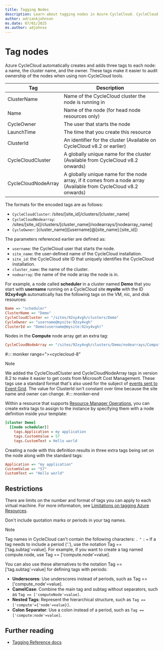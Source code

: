```yaml
---
title: Tagging Nodes
description: Learn about tagging nodes in Azure CycleCloud. CycleCloud automatically adds Azure tags to resources created from nodes.
author: adriankjohnson
ms.date: 07/01/2025
ms.author: adjohnso
---
```


# Tag nodes

Azure CycleCloud automatically creates and adds three tags to each node: a name, the cluster name, and the owner. These tags make it easier to audit ownership of the nodes when using non-CycleCloud tools.

| Tag               | Description                                                                            |
| ----------------- | -------------------------------------------------------------------------------------- |
| ClusterName       | Name of the CycleCloud cluster the node is running in                                  |
| Name              | Name of the node (for head node resources only)                                        |
| CycleOwner        | The user that starts the node                                                         |
| LaunchTime        | The time that you create this resource                                                |
| ClusterId         | An identifier for the cluster (Available on CycleCloud v8.2 or earlier)                                    |
| CycleCloudCluster | A globally unique name for the cluster (Available from CycleCloud v8.2 onwards)        |
| CycleCloudNodeArray  | A globally unique name for the node array, if it comes from a node array (Available from CycleCloud v8.2 onwards)     |

The formats for the encoded tags are as follows:
- `CycleCloudCluster`: /sites/[site_id]/clusters/[cluster_name]
- `CycleCloudNodearray`: /sites/[site_id]/clusters/[cluster_name]/nodearrays/[nodearray_name]
- `CycleOwner`: [cluster_name]\([username]@[site_name]:[site_id]\)

The parameters referenced earlier are defined as:
- `username`: the CycleCloud user that starts the node.
- `site_name`: the user-defined name of the CycleCloud installation.
- `site_id`: the CycleCloud site ID that uniquely identifies the CycleCloud installation.
- `cluster_name`: the name of the cluster.
- `nodearray`: the name of the node array the node is in.

For example, a node called **scheduler** in a cluster named **Demo** that you start with **username** running on a CycleCloud site **mysite** with the ID **92xy4vgh** automatically has the following tags on the VM, nic, and disk resources:

``` ini
Name => "scheduler"
ClusterName => "Demo"
CycleCloudCluster => "/sites/92xy4vgh/clusters/Demo"
CycleOwner => "username@mysite:92xy4vgh"
ClusterId => "Demo(username@mysite:92xy4vgh)"
```

Nodes in the **Compute** node array get an extra tag:

``` ini
CycleCloudNodeArray => "/sites/92xy4vgh/clusters/Demo/nodearrays/Compute"
```

#::: moniker range=">=cyclecloud-8"
> [!NOTE]
> We added the CycleCloudCluster and CycleCloudNodeArray tags in version 8.2 to make it easier to get costs from Microsoft Cost Management. These tags use a standard format that's also used for the subject of [events sent to Event Grid](~/articles/cyclecloud/events.md#subject). The value for ClusterId isn't constant over time because the site name and owner can change.
#::: moniker-end


Within a resource that supports [Resource Manager Operations](/azure/azure-resource-manager/resource-group-using-tags), you can create extra tags to assign to the instance by specifying them with a node definition inside your template:

``` ini
[cluster Demo]
  [[node scheduler]]
    tags.Application = my application
    tags.CustomValue = 57
    tags.CustomText = Hello world
```

Creating a node with this definition results in three extra tags being set on the node along with the standard tags:

``` ini
Application => "my application"
CustomValue => "57"
CustomText => "Hello world"
```

## Restrictions

There are limits on the number and format of tags you can apply to each virtual machine. For more information, see [Limitations on tagging Azure Resources](/azure/azure-resource-manager/management/tag-resources#limitations).

Don't include quotation marks or periods in your tag names.

> [!NOTE]
> Tag names in CycleCloud can't contain the following characters: `.` `"` `:` `=`
> If a tag needs to include a period ('.'), use the notation Tag == ['tag.subtag'=value]. For example, if you want to create a tag named compute.node, use Tag == ['compute.node'=value].
> 
> You can also use these alternatives to the notation Tag == ['tag.subtag'=value] for defining tags with periods:
> - **Underscores**: Use underscores instead of periods, such as Tag == ['compute_node'=value].
> - **CamelCase**: Combine the main tag and subtag without separators, such as `Tag == ['computeNode'=value]`.
> - **Nested Tags**: Represent the hierarchical structure, such as `Tag == ['compute'={'node'=value}]`.
> - **Colon Separator**: Use a colon instead of a period, such as `Tag == ['compute:node'=value]`.


## Further reading

* [Tagging Reference docs](~/articles/cyclecloud/cluster-references/node-nodearray-reference.md#tags)
